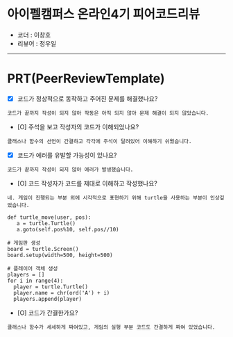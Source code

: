# 아이펠캠퍼스 온라인4기 피어코드리뷰

- 코더 : 이창호
- 리뷰어 : 정우일

----------------------------------------------

# PRT(PeerReviewTemplate)

- [X] 코드가 정상적으로 동작하고 주어진 문제를 해결했나요?  
```
코드가 끝까지 작성이 되지 않아 작동은 아직 되지 않아 문제 해결이 되지 않았습니다.
```
- [O] 주석을 보고 작성자의 코드가 이해되었나요?
```
클래스나 함수의 선언이 간결하고 각각에 주석이 달려있어 이해하기 쉬웠습니다.
```
- [X] 코드가 에러를 유발할 가능성이 있나요?
```
코드가 끝까지 작성이 되지 않아 에러가 발생했습니다.
```
- [O] 코드 작성자가 코드를 제대로 이해하고 작성했나요?
```
네. 게임이 진행되는 부분 외에 시각적으로 표현하기 위해 turtle을 사용하는 부분이 인상깊었습니다.

def turtle_move(user, pos):
   a = turtle.Turtle()
   a.goto(self.pos%10, self.pos//10)
    
# 게임판 생성
board = turtle.Screen()
board.setup(width=500, height=500)

# 플레이어 객체 생성
players = []
for i in range(4):
  player = turtle.Turtle()
  player.name = chr(ord('A') + i)
  players.append(player)
```
- [O] 코드가 간결한가요?
```
클래스나 함수가 세세하게 짜여있고, 게임의 실행 부분 코드도 간결하게 짜여 있었습니다.
```
